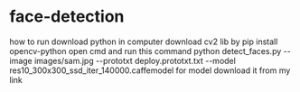 # face-detection
how to run
download python in computer 
download cv2 lib by pip install opencv-python
open cmd
and run this command
python detect_faces.py --image images/sam.jpg --prototxt deploy.prototxt.txt --model res10_300x300_ssd_iter_140000.caffemodel
for model download it from my link 
